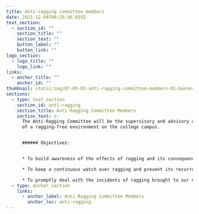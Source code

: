 ```yaml
---
title: Anti-ragging committee members
date: 2021-12-04T06:25:36.035Z
text_section:
  - section_id: ""
    section_title: ""
    section_text: ""
    button_label: ""
    button_link: ""
logo_section:
  - logo_title: ""
    logo_link: ""
links:
  - anchor_title: ""
    anchor_id: ""
thumbnail: static/img/07-05-02-anti-ragging-committee-members-01-banner.jpg
sections:
  - type: text_section
    section_id: anti-ragging
    section_title: Anti Ragging Committee Members
    section_text: >-
      The Anti-Ragging Committee will be the supervisory and advisory committee
      of a ragging-free environment on the college campus. 


      ###### Objectives: 


      * To build awareness of the effects of ragging and its consequences. 

      * To keep a continuous watch over ragging and prevent its recurrence. 

      * To promptly deal with the incidents of ragging brought to our notice.
  - type: anchor_section
    links:
      - anchor_label: Anti Ragging Committee Members
        anchor_loc: anti-ragging
---
```

